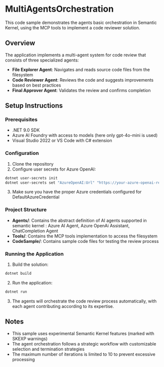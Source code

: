 # MultiAgentsOrchestration

This code sample demonstrates the agents basic orchestration in Semantic Kernel, using the MCP tools to implement a code reviewer solution.

## Overview

The application implements a multi-agent system for code review that consists of three specialized agents:
- **File Explorer Agent**: Navigates and reads source code files from the filesystem
- **Code Reviewer Agent**: Reviews the code and suggests improvements based on best practices
- **Final Approver Agent**: Validates the review and confirms completion

## Setup Instructions

### Prerequisites
- .NET 9.0 SDK
- Azure AI Foundry with access to models (here only gpt-4o-mini is used)
- Visual Studio 2022 or VS Code with C# extension

### Configuration

1. Clone the repository
2. Configure user secrets for Azure OpenAI:

```bash
dotnet user-secrets init
dotnet user-secrets set "AzureOpenAI:Url" "https://your-azure-openai-resource.openai.azure.com/"
```

3. Make sure you have the proper Azure credentials configured for DefaultAzureCredential

### Project Structure

- **Agents/**: Contains the abstract definition of  AI agents supported in semantic kernel : Azure AI Agent, Azure OpenAi Assistant, ChatCompletion Agent
- **Tools/**: Contains the MCP tools implementation to access the filesystem 
- **CodeSample/**: Contains sample code files for testing the review process

### Running the Application

1. Build the solution:
```bash
dotnet build
```

2. Run the application:
```bash
dotnet run
```

3. The agents will orchestrate the code review process automatically, with each agent contributing according to its expertise.

## Notes

- This sample uses experimental Semantic Kernel features (marked with SKEXP warnings)
- The agent orchestration follows a strategic workflow with customizable selection and termination strategies
- The maximum number of iterations is limited to 10 to prevent excessive processing
